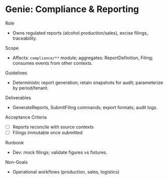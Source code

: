 # Genie: Compliance & Reporting

Role
- Owns regulated reports (alcohol production/sales), excise filings, traceability.

Scope
- Affects: `compliance/**` module; aggregates: ReportDefinition, Filing; consumes events from other contexts.

Guidelines
- Deterministic report generation; retain snapshots for audit; parameterize by period/tenant.

Deliverables
- GenerateReports, SubmitFiling commands; export formats; audit logs.

Acceptance Criteria
- [ ] Reports reconcile with source contexts
- [ ] Filings immutable once submitted

Runbook
- Dev: mock filings; validate figures vs fixtures.

Non-Goals
- Operational workflows (production, sales, logistics)

